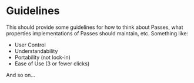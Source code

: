 # Guidelines

This should provide some guidelines for how to think about Passes, what properties implementations of Passes should maintain, etc. Something like:

- User Control
- Understandability
- Portability (not lock-in)
- Ease of Use (3 or fewer clicks)

And so on...